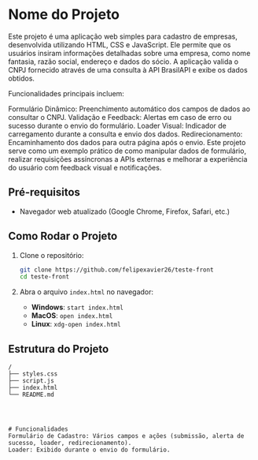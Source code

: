 # Nome do Projeto

Este projeto é uma aplicação web simples para cadastro de empresas, desenvolvida utilizando HTML, CSS e JavaScript. Ele permite que os usuários insiram informações detalhadas sobre uma empresa, como nome fantasia, razão social, endereço e dados do sócio. A aplicação valida o CNPJ fornecido através de uma consulta à API BrasilAPI e exibe os dados obtidos.

Funcionalidades principais incluem:

Formulário Dinâmico: Preenchimento automático dos campos de dados ao consultar o CNPJ.
Validação e Feedback: Alertas em caso de erro ou sucesso durante o envio do formulário.
Loader Visual: Indicador de carregamento durante a consulta e envio dos dados.
Redirecionamento: Encaminhamento dos dados para outra página após o envio.
Este projeto serve como um exemplo prático de como manipular dados de formulário, realizar requisições assíncronas a APIs externas e melhorar a experiência do usuário com feedback visual e notificações.

## Pré-requisitos

- Navegador web atualizado (Google Chrome, Firefox, Safari, etc.)

## Como Rodar o Projeto

1. Clone o repositório:
    ```bash
    git clone https://github.com/felipexavier26/teste-front
    cd teste-front
    ```

2. Abra o arquivo `index.html` no navegador:
    - **Windows**: `start index.html`
    - **MacOS**: `open index.html`
    - **Linux**: `xdg-open index.html`

## Estrutura do Projeto

```plaintext
/
├── styles.css
├── script.js
├── index.html
└── README.md




# Funcionalidades
Formulário de Cadastro: Vários campos e ações (submissão, alerta de sucesso, loader, redirecionamento).
Loader: Exibido durante o envio do formulário.
